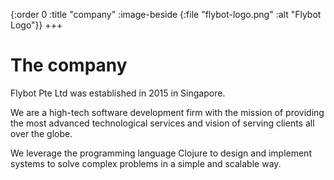 {:order        0
 :title        "company"
 :image-beside {:file "flybot-logo.png" :alt "Flybot Logo"}}
+++

# The company

Flybot Pte Ltd was established in 2015 in Singapore.

We are a high-tech software development firm with the mission of providing the most advanced technological services and vision of serving clients all over the globe.

We leverage the programming language Clojure to design and implement systems to solve complex problems in a simple and scalable way.